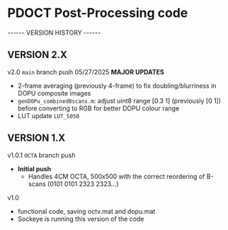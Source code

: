 # PDOCT Post-Processing code

------ VERSION HISTORY ------
 
## VERSION 2.X ## 
v2.0 `main` branch push 05/27/2025
**MAJOR UPDATES**
-   2-frame averaging (previously 4-frame) to fix doubling/blurriness in DOPU composite images
-   `genDOPu_combinedBscans.m`: adjust uint8 range [0.3 1] (previously [0 1]) before converting to RGB for better DOPU colour range
-   LUT update `LUT_5050`

## VERSION 1.X ## 
v1.0.1 `OCTA` branch push
- **Initial push**
  - Handles 4CM OCTA, 500x500 with the correct reordering of B-scans (0101 0101 2323 2323...)
    
v1.0
* functional code, saving octv.mat and dopu.mat 
* Sockeye is running this version of the code
